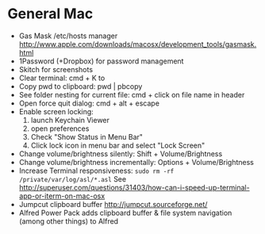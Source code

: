 General Mac
===========

* Gas Mask /etc/hosts manager http://www.apple.com/downloads/macosx/development_tools/gasmask.html
* 1Password (+Dropbox) for password management
* Skitch for screenshots
* Clear terminal: cmd + K to
* Copy pwd to clipboard: pwd | pbcopy
* See folder nesting for current file: cmd + click on file name in header
* Open force quit dialog: cmd + alt + escape
* Enable screen locking:
  1. launch Keychain Viewer
  2. open preferences
  3. Check "Show Status in Menu Bar"
  4. Click lock icon in menu bar and select "Lock Screen"
* Change volume/brightness silently: Shift + Volume/Brightness
* Change volume/brightness incrementally: Options + Volume/Brightness
* Increase Terminal responsiveness: `sudo rm -rf /private/var/log/asl/*.asl` See http://superuser.com/questions/31403/how-can-i-speed-up-terminal-app-or-iterm-on-mac-osx
* Jumpcut clipboard buffer http://jumpcut.sourceforge.net/
* Alfred Power Pack adds clipboard buffer & file system navigation (among other things) to Alfred